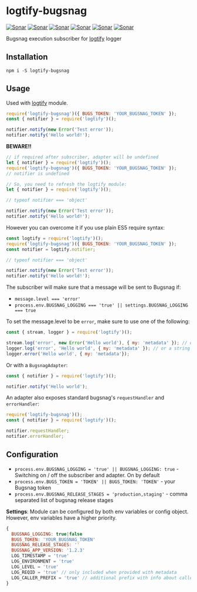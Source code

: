 # logtify-bugsnag

[![Sonar](http://proxy.dialonce.net/sonar/api/badges/gate?key=node-logtify-bugsnag)](http://sonar.dialonce.net/dashboard?id=node-logtify-bugsnag)
[![Sonar](http://proxy.dialonce.net/sonar/api/badges/measure?key=node-logtify-bugsnag&metric=ncloc)](http://sonar.dialonce.net/dashboard?id=node-logtify-bugsnag)
[![Sonar](http://proxy.dialonce.net/sonar/api/badges/measure?key=node-logtify-bugsnag&metric=coverage)](http://sonar.dialonce.net/dashboard?id=node-logtify-bugsnag)
[![Sonar](http://proxy.dialonce.net/sonar/api/badges/measure?key=node-logtify-bugsnag&metric=code_smells)](http://proxy.dialonce.net/sonar/api/badges/measure?key=node-logtify-bugsnag&metric=coverage)
[![Sonar](http://proxy.dialonce.net/sonar/api/badges/measure?key=node-logtify-bugsnag&metric=bugs)](http://sonar.dialonce.net/dashboard?id=node-logtify-bugsnag)
[![Sonar](http://proxy.dialonce.net/sonar/api/badges/measure?key=node-logtify-bugsnag&metric=sqale_debt_ratio)](http://sonar.dialonce.net/dashboard?id=node-logtify-bugsnag)

Bugsnag execution subscriber for [logtify](https://github.com/dial-once/node-logtify) logger

## Installation
```
npm i -S logtify-bugsnag
```

## Usage
Used with [logtify](https://github.com/dial-once/node-logtify) module.

```js
require('logtify-bugsnag')({ BUGS_TOKEN: 'YOUR_BUGSNAG_TOKEN' });
const { notifier } = require('logtify')();

notifier.notify(new Error('Test error'));
notifier.notify('Hello world!');
```

__BEWARE!!__
```js
// if required after subscriber, adapter will be undefined
let { notifier } = require('logtify')();
require('logtify-bugsnag')({ BUGS_TOKEN: 'YOUR_BUGSNAG_TOKEN' });
// notifier is undefined

// So, you need to refresh the logtify module:
let { notifier } = require('logtify')();

// typeof notifier === 'object'

notifier.notify(new Error('Test error'));
notifier.notify('Hello world!');
```

However you can overcome it if you use plain ES5 require syntax:
```js
const logtify = require('logtify')();
require('logtify-bugsnag')({ BUGS_TOKEN: 'YOUR_BUGSNAG_TOKEN' });
const notifier = logtify.notifier;

// typeof notifier === 'object'

notifier.notify(new Error('Test error'));
notifier.notify('Hello world!');
```

The subscriber will make sure that a message will be sent to Bugsnag if:
* ``message.level === 'error'``
* ``process.env.BUGSNAG_LOGGING === 'true' || settings.BUGSNAG_LOGGING === true``

To set the message.level to be ``error``, make sure to use one of the following:
```js
const { stream, logger } = require('logtify')();

stream.log('error', new Error('Hello world'), { my: 'metadata' }); // error can also be passed as an arg
logger.log('error', 'Hello world', { my: 'metadata' }); // or a string
logger.error('Hello world', { my: 'metadata'});
```
Or with a ``BugsnagAdapter``:
```js
const { notifier } = require('logtify')();

notifier.notify('Hello world');
```

An adapter also exposes standard bugsnag's ``requestHandler`` and ``errorHandler``:
```js
require('logtify-bugsnag')();
const { notifier } = require('logtify')();

notifier.requestHandler;
notifier.errorHandler;
```

## Configuration
* ``process.env.BUGSNAG_LOGGING = 'true' || BUGSNAG_LOGGING: true`` - Switching on / off the subscriber and adapter. On by default
* ``process.env.BUGS_TOKEN = 'TOKEN' || BUGS_TOKEN: 'TOKEN'`` - your Bugsnag token
* ``process.env.BUGSNAG_RELEASE_STAGES = 'production,staging'`` - comma separated list of bugsnag release stages

**Settings**:
Module can be configured by both env variables or config object. However, env variables have a higher priority.
```js
{
  BUGSNAG_LOGGING: true|false
  BUGS_TOKEN: 'YOUR_BUGSNAG_TOKEN'
  BUGSNAG_RELEASE_STAGES: ''
  BUGSNAG_APP_VERSION: '1.2.3'
  LOG_TIMESTAMP = 'true'
  LOG_ENVIRONMENT = 'true'
  LOG_LEVEL = 'true'
  LOG_REQID = 'true' // only included when provided with metadata
  LOG_CALLER_PREFIX = 'true' // additional prefix with info about caller module/project/function
}
```
